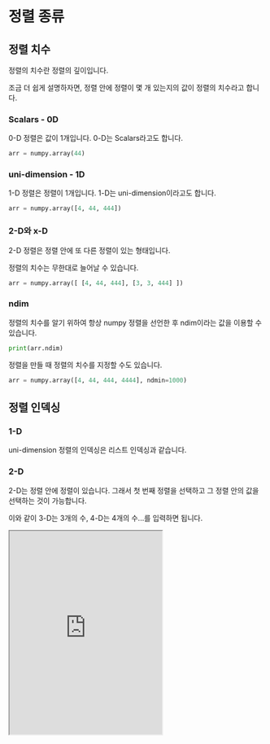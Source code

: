 # 정렬 종류

## 정렬 치수

정렬의 치수란 정렬의 깊이입니다.

조금 더 쉽게 설명하자면, 정렬 안에 정렬이 몇 개 있는지의 값이 정렬의 치수라고 합니다.

### Scalars - 0D

0-D 정렬은 값이 1개입니다. 0-D는 Scalars라고도 합니다.

```py
arr = numpy.array(44)
```

### uni-dimension - 1D

1-D 정렬은 정렬이 1개입니다. 1-D는 uni-dimension이라고도 합니다.

```py
arr = numpy.array([4, 44, 444])
```

### 2-D와 x-D

2-D 정렬은 정렬 안에 또 다른 정렬이 있는 형태입니다.

정렬의 치수는 무한대로 늘어날 수 있습니다.

```py
arr = numpy.array([ [4, 44, 444], [3, 3, 444] ])
```

### ndim

정렬의 치수를 알기 위하여 항상 numpy 정렬을 선언한 후 ndim이라는 값을 이용할 수 있습니다.

```py
print(arr.ndim)
```

정렬을 만들 때 정렬의 치수를 지정할 수도 있습니다.

```py
arr = numpy.array([4, 44, 444, 4444], ndmin=1000)
```

## 정렬 인덱싱

### 1-D

uni-dimension 정렬의 인덱싱은 리스트 인덱싱과 같습니다.

### 2-D

2-D는 정렬 안에 정렬이 있습니다. 그래서 첫 번째 정렬을 선택하고 그 정렬 안의 값을 선택하는 것이 가능합니다.

이와 같이 3-D는 3개의 수, 4-D는 4개의 수...를 입력하면 됩니다.

<iframe
  loading="lazy" title="Python Playground" src="https://trinket.io/embed/python3/4fe0b3d005" height="400" />

## 정렬 모양

정렬 모양이란 정렬의 길이를 뜻합니다.

예를 들면 정렬 `[[1, 2],[2, 3]]`는 2개의 정렬 안에 2개의 아이템이 있기 때문에 모양은 (2, 2)입니다.

### 정렬 모양

정렬의 모양을 알기 위하여 `shape`라는 것을 쓸 수 있습니다.

이것을 이용하여 정렬의 큰 모양을 알 수 있습니다.

`arr.shape`을 출력하면 `(2, 3)` 튜플이 출력됩니다.

`(2, 3)`에서 2란 2-D 정렬을 뜻하고 3은 3개 아이템이 있다는 뜻입니다.

<iframe
  loading="lazy" title="Python Playground" src="https://trinket.io/embed/python3/20b4a15af9" height="400" />

### 정렬 모양 바꾸기

`정렬.reshape()` 메서드는 새로운 정렬을 되돌려주고 그것을 변수에 저장하는 메서드입니다.

첫 번째 매개변수에는 정렬의 치수를 입력하고, 두 번째 매개변수에는 정렬 아이템의 개수를 입력하면 됩니다.

<iframe
  loading="lazy" title="Python Playground" src="https://trinket.io/embed/python3/2143d07d6a" height="400" />
